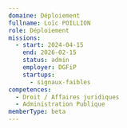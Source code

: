 ```yaml
---
domaine: Déploiement
fullname: Loïc POILLION
role: Déploiement
missions:
  - start: 2024-04-15
    end: 2026-02-15
    status: admin
    employer: DGFiP
    startups:
      - signaux-faibles
competences:
  - Droit / Affaires juridiques
  - Administration Publique
memberType: beta
---
```

